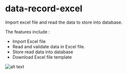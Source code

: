 # data-record-excel
 Import excel file and read the data to store into database.
 
 The features include :
 
* Import Excel file
* Read and validate data in Excel file.
* Store read data into database
* Download Excel file template

![alt text](https://github.com/NurAliaZaidi/data-record-excel/assets/93064831/5a8a4982-ad2f-41c7-b51f-028773e9925c)
